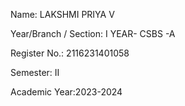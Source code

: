Name: LAKSHMI PRIYA V

Year/Branch / Section: I YEAR- CSBS -A

Register No.: 2116231401058

Semester: II

Academic Year:2023-2024
